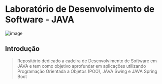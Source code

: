 # Laboratório de Desenvolvimento de Software - JAVA

![image](https://github.com/user-attachments/assets/7576445b-d693-4ad9-abbd-138db40c26ea)


## Introdução
>Repositório dedicado a cadeira de Desenvolvimento de Software em JAVA e tem como objetivo aprofundar em aplicações utilizando Programação Orientada a Objetos (POO), JAVA Swing e JAVA Spring Boot
